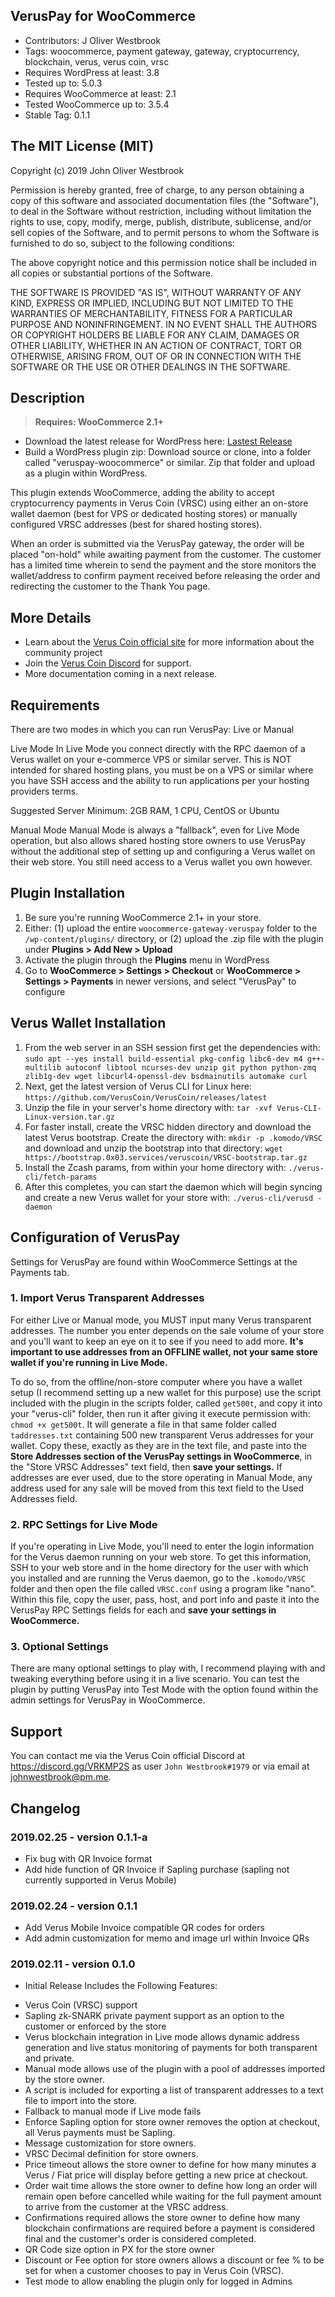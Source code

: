 ## VerusPay for WooCommerce

 - Contributors: J Oliver Westbrook
 - Tags: woocommerce, payment gateway, gateway, cryptocurrency, blockchain, verus, verus coin, vrsc
 - Requires WordPress at least: 3.8
 - Tested up to: 5.0.3
 - Requires WooCommerce at least: 2.1
 - Tested WooCommerce up to: 3.5.4
 - Stable Tag: 0.1.1

## The MIT License (MIT)
 
Copyright (c) 2019 John Oliver Westbrook

Permission is hereby granted, free of charge, to any person obtaining a copy
of this software and associated documentation files (the "Software"), to deal
in the Software without restriction, including without limitation the rights
to use, copy, modify, merge, publish, distribute, sublicense, and/or sell
copies of the Software, and to permit persons to whom the Software is
furnished to do so, subject to the following conditions:

The above copyright notice and this permission notice shall be included in
all copies or substantial portions of the Software.

THE SOFTWARE IS PROVIDED "AS IS", WITHOUT WARRANTY OF ANY KIND, EXPRESS OR
IMPLIED, INCLUDING BUT NOT LIMITED TO THE WARRANTIES OF MERCHANTABILITY,
FITNESS FOR A PARTICULAR PURPOSE AND NONINFRINGEMENT. IN NO EVENT SHALL THE
AUTHORS OR COPYRIGHT HOLDERS BE LIABLE FOR ANY CLAIM, DAMAGES OR OTHER
LIABILITY, WHETHER IN AN ACTION OF CONTRACT, TORT OR OTHERWISE, ARISING FROM,
OUT OF OR IN CONNECTION WITH THE SOFTWARE OR THE USE OR OTHER DEALINGS IN
THE SOFTWARE.

## Description

> **Requires: WooCommerce 2.1+**

- Download the latest release for WordPress here: [Lastest Release](https://github.com/joliverwestbrook/VerusPay/releases/latest)
- Build a WordPress plugin zip: Download source or clone, into a folder called "veruspay-woocommerce" or similar. Zip that folder and upload as a plugin within WordPress.

This plugin extends WooCommerce, adding the ability to accept cryptocurrency payments in Verus Coin (VRSC) using either an on-store wallet daemon (best for VPS or dedicated hosting stores) or manually configured VRSC addresses (best for shared hosting stores).

When an order is submitted via the VerusPay gateway, the order will be placed "on-hold" while awaiting payment from the customer. The customer has a limited time wherein to send the payment and the store monitors the wallet/address to confirm payment received before releasing the order and redirecting the customer to the Thank You page.

## More Details
 - Learn about the [Verus Coin official site](https://veruscoin.io) for more information about the community project
 - Join the [Verus Coin Discord](https://discord.gg/VRKMP2S) for support. 
 - More documentation coming in a next release.
 
## Requirements

There are two modes in which you can run VerusPay: Live or Manual

Live Mode
In Live Mode you connect directly with the RPC daemon of a Verus wallet on your e-commerce VPS or similar server.  This is NOT intended for shared hosting plans, you must be on a VPS or similar where you have SSH access and the ability to run applications per your hosting providers terms.

Suggested Server Minimum: 2GB RAM, 1 CPU, CentOS or Ubuntu

Manual Mode
Manual Mode is always a "fallback", even for Live Mode operation, but also allows shared hosting store owners to use VerusPay without the additional step of setting up and configuring a Verus wallet on their web store.  You still need access to a Verus wallet you own however.

## Plugin Installation

1. Be sure you're running WooCommerce 2.1+ in your store.
2. Either: (1) upload the entire `woocommerce-gateway-veruspay` folder to the `/wp-content/plugins/` directory, or (2) upload the .zip file with the plugin under **Plugins &gt; Add New &gt; Upload**
3. Activate the plugin through the **Plugins** menu in WordPress
4. Go to **WooCommerce &gt; Settings &gt; Checkout** or **WooCommerce &gt; Settings &gt; Payments** in newer versions, and select "VerusPay" to configure

## Verus Wallet Installation

1. From the web server in an SSH session first get the dependencies with: `sudo apt --yes install build-essential pkg-config libc6-dev m4 g++-multilib autoconf libtool ncurses-dev unzip git python python-zmq zlib1g-dev wget libcurl4-openssl-dev bsdmainutils automake curl`
2. Next, get the latest version of Verus CLI for Linux here: `https://github.com/VerusCoin/VerusCoin/releases/latest`
3. Unzip the file in your server's home directory with: `tar -xvf Verus-CLI-Linux-version.tar.gz`
4. For faster install, create the VRSC hidden directory and download the latest Verus bootstrap. Create the directory with: `mkdir -p .komodo/VRSC` and download and unzip the bootstrap into that directory: `wget https://bootstrap.0x03.services/veruscoin/VRSC-bootstrap.tar.gz`
5. Install the Zcash params, from within your home directory with: `./verus-cli/fetch-params`
6. After this completes, you can start the daemon which will begin syncing and create a new Verus wallet for your store with: `./verus-cli/verusd -daemon`

## Configuration of VerusPay

Settings for VerusPay are found within WooCommerce Settings at the Payments tab.

### 1. Import Verus Transparent Addresses
For either Live or Manual mode, you MUST input many Verus transparent addresses.  The number you enter depends on the sale volume of your store and you'll want to keep an eye on it to see if you need to add more.  **It's important to use addresses from an OFFLINE wallet, not your same store wallet if you're running in Live Mode.**  

To do so, from the offline/non-store computer where you have a wallet setup (I recommend setting up a new wallet for this purpose) use the script included with the plugin in the scripts folder, called `get500t`, and copy it into your "verus-cli" folder, then run it after giving it execute permission with: `chmod +x get500t`. It will generate a file in that same folder called `taddresses.txt` containing 500 new transparent Verus addresses for your wallet.  Copy these, exactly as they are in the text file, and paste into the **Store Addresses section of the VerusPay settings in WooCommerce**, in the "Store VRSC Addresses" text field, then **save your settings.**  If addresses are ever used, due to the store operating in Manual Mode, any address used for any sale will be moved from this text field to the Used Addresses field.

### 2. RPC Settings for Live Mode
If you're operating in Live Mode, you'll need to enter the login information for the Verus daemon running on your web store.  To get this information, SSH to your web store and in the home directory for the user with which you installed and are running the Verus daemon, go to the `.komodo/VRSC` folder and then open the file called `VRSC.conf` using a program like "nano".  Within this file, copy the user, pass, host, and port info and paste it into the VerusPay RPC Settings fields for each and **save your settings in WooCommerce.**

### 3. Optional Settings
There are many optional settings to play with, I recommend playing with and tweaking everything before using it in a live scenario.  You can test the plugin by putting VerusPay into Test Mode with the option found within the admin settings for VerusPay in WooCommerce.

## Support
You can contact me via the Verus Coin official Discord at https://discord.gg/VRKMP2S as user `John Westbrook#1979` or via email at johnwestbrook@pm.me.

## Changelog

### 2019.02.25 - version 0.1.1-a

- Fix bug with QR Invoice format
- Add hide function of QR Invoice if Sapling purchase (sapling not currently supported in Verus Mobile)


### 2019.02.24 - version 0.1.1

- Add Verus Mobile Invoice compatible QR codes for orders
- Add admin customization for memo and image url within Invoice QRs


### 2019.02.11 - version 0.1.0
 * Initial Release Includes the Following Features:
 
- Verus Coin (VRSC) support
- Sapling zk-SNARK private payment support as an option to the customer or enforced by the store
- Verus blockchain integration in Live mode allows dynamic address generation and live status monitoring of payments for both transparent and private.
- Manual mode allows use of the plugin with a pool of addresses imported by the store owner.
- A script is included for exporting a list of transparent addresses to a text file to import into the store.
- Fallback to manual mode if Live mode fails
- Enforce Sapling option for store owner removes the option at checkout, all Verus payments must be Sapling.
- Message customization for store owners.
- VRSC Decimal definition for store owners.
- Price timeout allows the store owner to define for how many minutes a Verus / Fiat price will display before getting a new price at checkout.
- Order wait time allows the store owner to define how long an order will remain open before cancelled while waiting for the full payment amount to arrive from the customer at the VRSC address.
- Confirmations required allows the store owner to define how many blockchain confirmations are required before a payment is considered final and the customer's order is considered completed.
- QR Code size option in PX for the store owner
- Discount or Fee option for store owners allows a discount or fee % to be set for when a customer chooses to pay in Verus Coin (VRSC).
- Test mode to allow enabling the plugin only for logged in Admins
